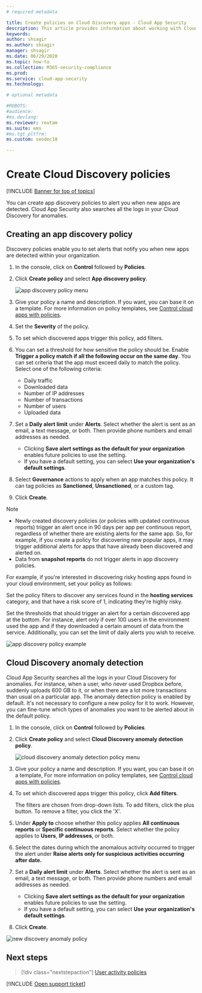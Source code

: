 ```yaml
---
# required metadata

title: Create policies on Cloud Discovery apps - Cloud App Security
description: This article provides information about working with Cloud Discovery policies.
keywords:
author: shsagir
ms.author: shsagir
manager: shsagir
ms.date: 06/29/2020
ms.topic: how-to
ms.collection: M365-security-compliance
ms.prod:
ms.service: cloud-app-security
ms.technology:

# optional metadata

#ROBOTS:
#audience:
#ms.devlang:
ms.reviewer: reutam
ms.suite: ems
#ms.tgt_pltfrm:
ms.custom: seodec18

---
```

# Create Cloud Discovery policies

[!INCLUDE [Banner for top of topics](includes/banner.md)]

You can create app discovery policies to alert you when new apps are detected. Cloud App Security also searches all the logs in your Cloud Discovery for anomalies.

## Creating an app discovery policy

Discovery policies enable you to set alerts that notify you when new apps are detected within your organization.

1. In the console, click on **Control** followed by **Policies**.

2. Click **Create policy** and select **App discovery policy**.

    ![app discovery policy menu](media/app-discovery-policy-menu.png "app discovery policy menu")

3. Give your policy a name and description. If you want, you can base it on a template. For more information on policy templates, see [Control cloud apps with policies](control-cloud-apps-with-policies.md).

4. Set the **Severity** of the policy.

5. To set which discovered apps trigger this policy, add filters.

6. You can set a threshold for how sensitive the policy should be. Enable **Trigger a policy match if all the following occur on the same day**. You can set criteria that the app must exceed daily to match the policy. Select one of the following criteria:
    - Daily traffic
    - Downloaded data
    - Number of IP addresses
    - Number of transactions
    - Number of users
    - Uploaded data

7. Set a **Daily alert limit** under **Alerts**. Select whether the alert is sent as an email, a text message, or both. Then provide phone numbers and email addresses as needed.
    - Clicking **Save alert settings as the default for your organization** enables future policies to use the setting.
    - If you have a default setting, you can select **Use your organization's default settings**.

8. Select **Governance** actions to apply when an app matches this policy. It can tag policies as **Sanctioned**, **Unsanctioned**, or a custom tag.

9. Click **Create**.

> [!NOTE]
>
> - Newly created discovery policies (or policies with updated continuous reports) trigger an alert once in 90 days per app per continuous report, regardless of whether there are existing alerts for the same app. So, for example, if you create a policy for discovering new popular apps, it may trigger additional alerts for apps that have already been discovered and alerted on.
> - Data from **snapshot reports** do not trigger alerts in app discovery policies.

For example, if you're interested in discovering risky hosting apps found in your cloud environment, set your policy as follows:

Set the policy filters to discover any services found in the **hosting services** category, and that have a risk score of 1, indicating they're highly risky.

Set the thresholds that should trigger an alert for a certain discovered app at the bottom. For instance, alert only if over 100 users in the environment used the app and if they downloaded a certain amount of data from the service. Additionally, you can set the limit of daily alerts you wish to receive.

![app discovery policy example](media/app-discovery-policy-example.png "app discovery policy example")

## Cloud Discovery anomaly detection

Cloud App Security searches all the logs in your Cloud Discovery for anomalies. For instance, when a user, who never used Dropbox before, suddenly uploads 600 GB to it, or when there are a lot more transactions than usual on a particular app. The anomaly detection policy is enabled by default. It's not necessary to configure a new policy for it to work. However, you can fine-tune which types of anomalies you want to be alerted about in the default policy.

1. In the console, click on **Control** followed by **Policies**.

2. Click **Create policy** and select **Cloud Discovery anomaly detection policy**.

    ![cloud discovery anomaly detection policy menu](media/cloud-discovery-anomaly-detection-policy-menu.png "cloud discovery anomaly detection policy menu")

3. Give your policy a name and description. If you want, you can base it on a template, For more information on policy templates, see [Control cloud apps with policies](control-cloud-apps-with-policies.md).

4. To set which discovered apps trigger this policy, click **Add filters**.

    The filters are chosen from drop-down lists. To add filters, click the plus button. To remove a filter, you click the 'X'.

5. Under **Apply to** choose whether this policy applies **All continuous reports** or **Specific continuous reports**. Select whether the policy applies to **Users**, **IP addresses**, or both.

6. Select the dates during which the anomalous activity occurred to trigger the alert under **Raise alerts only for suspicious activities occurring after date.**

7. Set a **Daily alert limit** under **Alerts**. Select whether the alert is sent as an email, a text message, or both. Then provide phone numbers and email addresses as needed.
    - Clicking **Save alert settings as the default for your organization** enables future policies to use the setting.
    - If you have a default setting, you can select **Use your organization's default settings**.

8. Click **Create**.

![new discovery anomaly policy](media/new-discovery-anomaly-policy.png "new discovery anomaly policy")

## Next steps

> [!div class="nextstepaction"]
> [User activity policies](user-activity-policies.md)

[!INCLUDE [Open support ticket](includes/support.md)]
